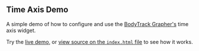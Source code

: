 Time Axis Demo
--------------

A simple demo of how to configure and use the [BodyTrack Grapher's](https://github.com/BodyTrack/grapher) time axis widget.

Try the [live demo](http://bodytrack.github.io/time-axis-demo/), or [view source on the `index.html` file](https://raw.githubusercontent.com/BodyTrack/time-axis-demo/master/index.html) to see how it works.